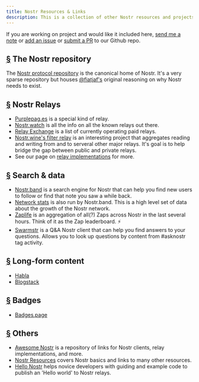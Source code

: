 ```yaml
---
title: Nostr Resources & Links
description: This is a collection of other Nostr resources and projects that we've come across.
---
```


If you are working on project and would like it included here, [send me a note](https://snort.social/p/npub1zuuajd7u3sx8xu92yav9jwxpr839cs0kc3q6t56vd5u9q033xmhsk6c2uc) or [add an issue](https://github.com/erskingardner/nostr-how/issues) or [submit a PR](https://github.com/erskingardner/nostr-how/pulls) to our Github repo.

## [§](#nostr-repo) The Nostr repository

The [Nostr protocol repository](https://github.com/nostr-protocol/nostr) is the canonical home of Nostr. It's a very sparse repository but houses [@fiatjaf's](https://github.com/fiatjaf) original reasoning on why Nostr needs to exist.

## [§](#nostr-relays) Nostr Relays

-   [Purplepag.es](https://purplepag.es/what) is a special kind of relay.
-   [Nostr.watch](https://nostr.watch/relays/find) is all the info on all the known relays out there.
-   [Relay Exchange](https://relay.exchange/) is a list of currently operating paid relays.
-   [Nostr.wine's filter relay](https://nostr-wine.github.io/filter-relay/) is an interesting project that aggregates reading and writing from and to serveral other major relays. It's goal is to help bridge the gap between public and private relays.
-   See our page on [relay implementations](/en/relay-implementations) for more.

## [§](#search-data) Search & data

-   [Nostr.band](https://nostr.band) is a search engine for Nostr that can help you find new users to follow or find that note you saw a while back.
-   [Network stats](https://stats.nostr.band) is also run by Nostr.band. This is a high level set of data about the growth of the Nostr network.
-   [Zaplife](https://zaplife.lol) is an aggregation of all(?) Zaps across Nostr in the last several hours. Think of it as the Zap leaderboard. ⚡
-   [Swarmstr](https://swarmstr.com) is a Q&A Nostr client that can help you find answers to your questions. Allows you to look up questions by content from #asknostr tag activity.

## [§](#long-form-content) Long-form content

-   [Habla](https://habla.news)
-   [Blogstack](https://blogstack.io/)

## [§](#badges) Badges

-   [Badges.page](https://badges.page/)

## [§](#others) Others

-   [Awesome Nostr](https://www.nostr.net) is a repository of links for Nostr clients, relay implementations, and more.
-   [Nostr Resources](https://nostr-resources.com) covers Nostr basics and links to many other resources.
-   [Hello Nostr](https://hellonostr.dev/) helps novice developers with guiding and example code to publish an 'Hello world' to Nostr relays.
